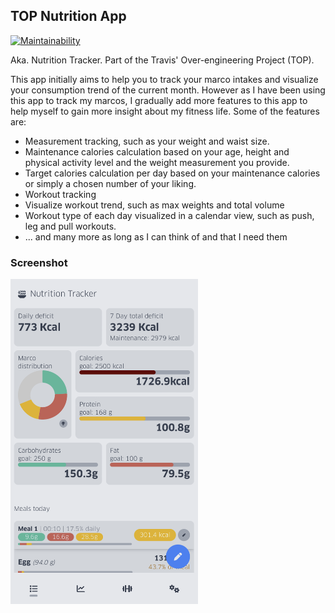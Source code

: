 ## TOP Nutrition App

[![Maintainability](https://api.codeclimate.com/v1/badges/c10a8f936362e8817ad7/maintainability)](https://codeclimate.com/github/travistang/TOP-Nutrition-App/maintainability)

Aka. Nutrition Tracker. Part of the Travis' Over-engineering Project (TOP).

This app initially aims to help you to track your marco intakes and visualize your consumption trend of the current month. However as I have been using this app to track my marcos, I gradually add more features to this app to help myself to gain more insight about my fitness life. Some of the features are:
  - Measurement tracking, such as your weight and waist size.
  - Maintenance calories calculation based on your age, height and physical activity level and the weight measurement you provide.
  - Target calories calculation per day based on your maintenance calories or simply a chosen number of your liking.
  - Workout tracking
  - Visualize workout trend, such as max weights and total volume
  - Workout type of each day visualized in a calendar view, such as push, leg and pull workouts.
  - ... and many more as long as I can think of and that I need them

### Screenshot
<img src="./images/screenshot.png" alt="drawing" width="300"/>
